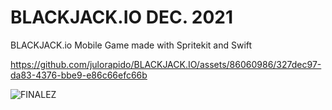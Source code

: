 # BLACKJACK.IO DEC. 2021
BLACKJACK.io Mobile Game made with Spritekit and Swift


https://github.com/julorapido/BLACKJACK.IO/assets/86060986/327dec97-da83-4376-bbe9-e86c66efc66b


![FINALEZ](https://github.com/julorapido/BLACKJACK.IO/assets/86060986/6f4754b4-ea21-460a-88c6-1f770425ca91)
